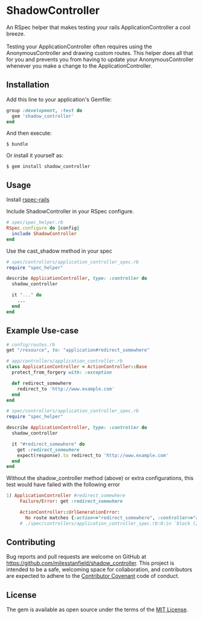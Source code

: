 # ShadowController

An RSpec helper that makes testing your rails ApplicationController a cool breeze.
<br><br>
Testing your ApplicationController often requires using the AnonymousController and drawing custom routes. This helper does all that for you and prevents you from having to update your AnonymousController whenever you make a change to the ApplicationController.

## Installation

Add this line to your application's Gemfile:

```ruby
group :development, :test do
  gem 'shadow_controller'
end
```

And then execute:

    $ bundle

Or install it yourself as:

    $ gem install shadow_controller


## Usage

Install [rspec-rails](https://github.com/rspec/rspec-rails)

Include ShadowController in your RSpec configure.

```ruby
# spec/spec_helper.rb
RSpec.configure do |config|
  include ShadowController
end
```

Use the cast_shadow method in your spec
```ruby
# spec/controllers/application_controller_spec.rb
require "spec_helper"

describe ApplicationController, type: :controller do
  shadow_controller

  it "..." do
    ...
  end
end

```

## Example Use-case

```ruby
# config/routes.rb
get "/resource", to: "application#redirect_somewhere"

# app/controllers/application_controller.rb
class ApplicationController < ActionController::Base
  protect_from_forgery with: :exception

  def redirect_somewhere
    redirect_to 'http://www.example.com'
  end
end

# spec/controllers/application_controller_spec.rb
require "spec_helper"

describe ApplicationController, type: :controller do
  shadow_controller

  it "#redirect_somewhere" do
    get :redirect_somewhere
    expect(response).to redirect_to 'http://www.example.com'
  end
end

```

Without the shadow_controller method (above) or extra configurations, this test would have failed with the following error

```ruby
1) ApplicationController #redirect_somewhere
     Failure/Error: get :redirect_somewhere

     ActionController::UrlGenerationError:
       No route matches {:action=>"redirect_somewhere", :controller=>"application"}
     # ./spec/controllers/application_controller_spec.rb:8:in `block (2 levels) in <top (required)>'
```


## Contributing

Bug reports and pull requests are welcome on GitHub at https://github.com/milesstanfield/shadow_controller. This project is intended to be a safe, welcoming space for collaboration, and contributors are expected to adhere to the [Contributor Covenant](contributor-covenant.org) code of conduct.


## License

The gem is available as open source under the terms of the [MIT License](http://opensource.org/licenses/MIT).

